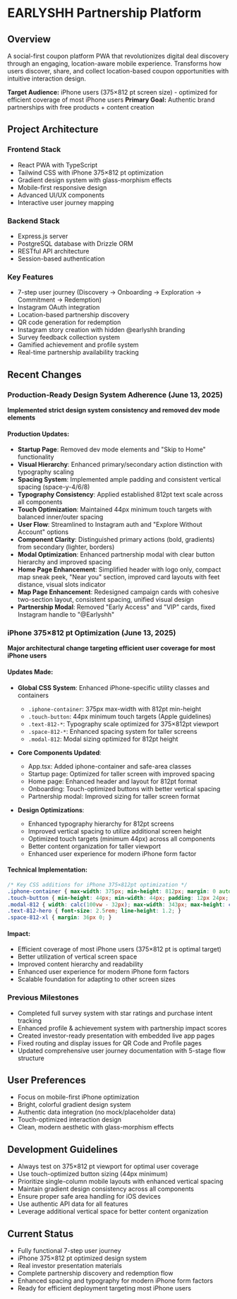 # EARLYSHH Partnership Platform

## Overview
A social-first coupon platform PWA that revolutionizes digital deal discovery through an engaging, location-aware mobile experience. Transforms how users discover, share, and collect location-based coupon opportunities with intuitive interaction design.

**Target Audience:** iPhone users (375×812 pt screen size) - optimized for efficient coverage of most iPhone users
**Primary Goal:** Authentic brand partnerships with free products + content creation

## Project Architecture

### Frontend Stack
- React PWA with TypeScript
- Tailwind CSS with iPhone 375×812 pt optimization
- Gradient design system with glass-morphism effects
- Mobile-first responsive design
- Advanced UI/UX components
- Interactive user journey mapping

### Backend Stack
- Express.js server
- PostgreSQL database with Drizzle ORM
- RESTful API architecture
- Session-based authentication

### Key Features
- 7-step user journey (Discovery → Onboarding → Exploration → Commitment → Redemption)
- Instagram OAuth integration
- Location-based partnership discovery
- QR code generation for redemption
- Instagram story creation with hidden @earlyshh branding
- Survey feedback collection system
- Gamified achievement and profile system
- Real-time partnership availability tracking

## Recent Changes

### Production-Ready Design System Adherence (June 13, 2025)
**Implemented strict design system consistency and removed dev mode elements**

#### Production Updates:
- **Startup Page**: Removed dev mode elements and "Skip to Home" functionality
- **Visual Hierarchy**: Enhanced primary/secondary action distinction with typography scaling
- **Spacing System**: Implemented ample padding and consistent vertical spacing (space-y-4/6/8)
- **Typography Consistency**: Applied established 812pt text scale across all components
- **Touch Optimization**: Maintained 44px minimum touch targets with balanced inner/outer spacing
- **User Flow**: Streamlined to Instagram auth and "Explore Without Account" options
- **Component Clarity**: Distinguished primary actions (bold, gradients) from secondary (lighter, borders)
- **Modal Optimization**: Enhanced partnership modal with clear button hierarchy and improved spacing
- **Home Page Enhancement**: Simplified header with logo only, compact map sneak peek, "Near you" section, improved card layouts with feet distance, visual slots indicator
- **Map Page Enhancement**: Redesigned campaign cards with cohesive two-section layout, consistent spacing, unified visual design
- **Partnership Modal**: Removed "Early Access" and "VIP" cards, fixed Instagram handle to "@Earlyshh"

### iPhone 375×812 pt Optimization (June 13, 2025)
**Major architectural change targeting efficient user coverage for most iPhone users**

#### Updates Made:
- **Global CSS System**: Enhanced iPhone-specific utility classes and containers
  - `.iphone-container`: 375px max-width with 812pt min-height
  - `.touch-button`: 44px minimum touch targets (Apple guidelines)
  - `.text-812-*`: Typography scale optimized for 375×812pt viewport
  - `.space-812-*`: Enhanced spacing system for taller screens
  - `.modal-812`: Modal sizing optimized for 812pt height

- **Core Components Updated**:
  - App.tsx: Added iphone-container and safe-area classes
  - Startup page: Optimized for taller screen with improved spacing
  - Home page: Enhanced header and layout for 812pt format
  - Onboarding: Touch-optimized buttons with better vertical spacing
  - Partnership modal: Improved sizing for taller screen format

- **Design Optimizations**:
  - Enhanced typography hierarchy for 812pt screens
  - Improved vertical spacing to utilize additional screen height
  - Optimized touch targets (minimum 44px) across all components
  - Better content organization for taller viewport
  - Enhanced user experience for modern iPhone form factor

#### Technical Implementation:
```css
/* Key CSS additions for iPhone 375×812pt optimization */
.iphone-container { max-width: 375px; min-height: 812px; margin: 0 auto; padding: 0 16px; }
.touch-button { min-height: 44px; min-width: 44px; padding: 12px 24px; font-size: 16px; }
.modal-812 { width: calc(100vw - 32px); max-width: 343px; max-height: calc(100vh - 120px); }
.text-812-hero { font-size: 2.5rem; line-height: 1.2; }
.space-812-xl { margin: 36px 0; }
```

#### Impact:
- Efficient coverage of most iPhone users (375×812 pt is optimal target)
- Better utilization of vertical screen space
- Improved content hierarchy and readability
- Enhanced user experience for modern iPhone form factors
- Scalable foundation for adapting to other screen sizes

### Previous Milestones
- Completed full survey system with star ratings and purchase intent tracking
- Enhanced profile & achievement system with partnership impact scores
- Created investor-ready presentation with embedded live app pages
- Fixed routing and display issues for QR Code and Profile pages
- Updated comprehensive user journey documentation with 5-stage flow structure

## User Preferences
- Focus on mobile-first iPhone optimization
- Bright, colorful gradient design system
- Authentic data integration (no mock/placeholder data)
- Touch-optimized interaction design
- Clean, modern aesthetic with glass-morphism effects

## Development Guidelines
- Always test on 375×812 pt viewport for optimal user coverage
- Use touch-optimized button sizing (44px minimum)
- Prioritize single-column mobile layouts with enhanced vertical spacing
- Maintain gradient design consistency across all components
- Ensure proper safe area handling for iOS devices
- Use authentic API data for all features
- Leverage additional vertical space for better content organization

## Current Status
- Fully functional 7-step user journey
- iPhone 375×812 pt optimized design system
- Real investor presentation materials
- Complete partnership discovery and redemption flow
- Enhanced spacing and typography for modern iPhone form factors
- Ready for efficient deployment targeting most iPhone users